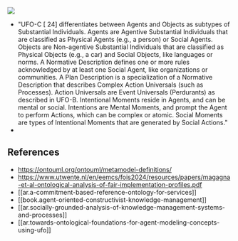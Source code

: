 
![](/assets/images/2024-07-16-13-02-21.png)

- "UFO-C [ 24] differentiates between Agents and Objects as subtypes of Substantial Individuals. Agents are Agentive Substantial Individuals that are classified as Physical Agents (e.g., a person) or Social Agents. Objects are Non-agentive Substantial Individuals that are classified as Physical Objects (e.g., a car) and Social Objects, like languages or norms. A Normative Description defines one or more rules acknowledged by at least one Social Agent, like organizations or communities. A Plan Description is a specialization of a Normative Description that describes Complex Action Universals (such as Processes). Action Universals are Event Universals (Perdurants) as described in UFO-B. Intentional Moments reside in Agents, and can be mental or social. Intentions are Mental Moments, and prompt the Agent to perform Actions, which can be complex or atomic. Social Moments are types of Intentional Moments that are generated by Social Actions."
- 

## References

- https://ontouml.org/ontouml/metamodel-definitions/
- https://www.utwente.nl/en/eemcs/fois2024/resources/papers/magagna-et-al-ontological-analysis-of-fair-implementation-profiles.pdf
- [[ar.a-commitment-based-reference-ontology-for-services]]
- [[book.agent-oriented-constructivist-knowledge-management]]
- [[ar.socially-grounded-analysis-of-knowledge-management-systems-and-processes]]
- [[ar.towards-ontological-foundations-for-agent-modeling-concepts-using-ufo]]